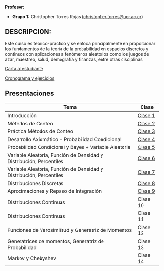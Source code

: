 **Profesor:**

-   **Grupo 1:** Christopher Torres Rojas
    (<christopher.torres@ucr.ac.cr>)

## DESCRIPCION:

Este curso es teórico-práctico y se enfoca principalmente en proporcionar los fundamentos de la teoría de la probabilidad en espacios discretos y continuos con aplicaciones a fenómenos aleatorios como los juegos de azar, muestreo, salud, demografía y finanzas, entre otras disciplinas.

[Carta al
estudiante](https://christopher-tr.github.io/XS0122-II_2025/XS-0122%20carta%20al%20estudiante.pdf)

<a href="https://docs.google.com/spreadsheets/d/14FfMXJsYkpZeMUUQDVjJPZyQKMyyAQUU0X7nDtoBRtk/edit?gid=0#gid=0">Cronograma
y ejercicios</a>

## Presentaciones

| Tema                                                                                  | Clase    |
|---------------------------------------------------------------------------------------|----------|
| Introducción                                                                          | [Clase 1](XS-0122_01.html)    |
| Métodos de Conteo                                                                     | [Clase 2](XS-0122_02.html)    |
| Práctica Métodos de Conteo                                                            | [Clase 3](XS-0122_03.html)    |
| Desarrollo Axiomático + Probabilidad Condicional                                      | [Clase 4](XS-0122_04.html)    |
| Probabilidad Condicional y Bayes + Variable Aleatoria                                 | [Clase 5](XS-0122_05.html)    |
| Variable Aleatoria, Función de Densidad y Distribución, Percentiles                   | [Clase 6](XS-0122_06.html)    |
| Variable Aleatoria, Función de Densidad y Distribución, Percentiles                   | [Clase 7](XS-0122_07.html)    |
| Distribuciones Discretas                                                              | [Clase 8](XS-0122_08.html)    |
| Aproximaciones y Repaso de Integración                                                | [Clase 9](XS-0122_09.html)    |
| Distribuciones Continuas                                                              | Clase 10 |
| Distribuciones Continuas                                                              | Clase 11 |
| Funciones de Verosimilitud y Generatriz de Momentos                                   | Clase 12 |
| Generatrices de momentos, Generatriz de Probabilidad                                  | Clase 13 |
| Markov y Chebyshev                                                                    | Clase 14 |
